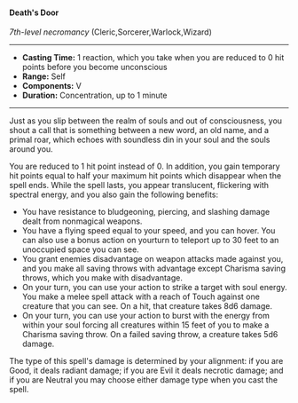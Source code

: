 #### Death's Door
*7th-level necromancy* (Cleric,Sorcerer,Warlock,Wizard)
___
- **Casting Time:** 1 reaction, which you take when you are reduced to 0 hit points before you become unconscious
- **Range:** Self
- **Components:** V
- **Duration:** Concentration, up to 1 minute
---
Just as you slip between the realm of souls and out of consciousness, you shout a call that is something between a new word, an old name, and a primal roar, which echoes with soundless din in your soul and the souls around you.

You are reduced to 1 hit point instead of 0. In addition, you gain temporary hit points equal to half your maximum hit points which disappear when the spell ends. While the spell lasts, you appear translucent, flickering with spectral energy, and you also gain the following benefits:
* You have resistance to bludgeoning, piercing, and slashing damage dealt from nonmagical weapons.
* You have a flying speed equal to your speed, and you can hover. You can also use a bonus action on yourturn to teleport up to 30 feet to an unoccupied space you can see.
* You grant enemies disadvantage on weapon attacks made against you, and you make all saving throws with advantage except Charisma saving throws, which you make with disadvantage.
* On your turn, you can use your action to strike a target with soul energy. You make a melee spell attack with a reach of Touch against one creature that you can see. On a hit, that creature takes 8d6 damage.
* On your turn, you can use your action to burst with the energy from within your soul forcing all creatures within 15 feet of you to make a Charisma saving throw. On a failed saving throw, a creature takes 5d6 damage.

The type of this spell's damage is determined by your alignment: if you are Good, it deals radiant damage; if you are Evil it deals necrotic damage; and if you are Neutral you may choose either damage type when you cast the spell.
